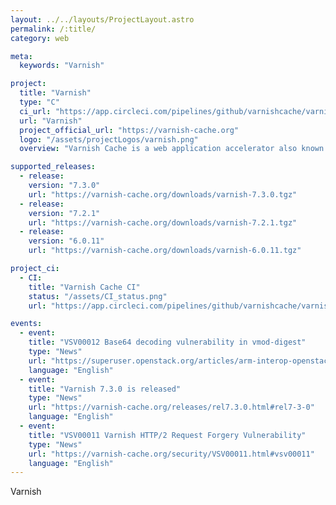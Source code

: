 ```yaml
---
layout: ../../layouts/ProjectLayout.astro
permalink: /:title/
category: web

meta:
  keywords: "Varnish"

project:
  title: "Varnish"
  type: "C"
  ci_url: "https://app.circleci.com/pipelines/github/varnishcache/varnish-cache?branch=master"
  url: "Varnish"
  project_official_url: "https://varnish-cache.org"
  logo: "/assets/projectLogos/varnish.png"
  overview: "Varnish Cache is a web application accelerator also known as a caching HTTP reverse proxy. You install it in front of any server that speaks HTTP and configure it to cache the contents. Varnish Cache is really, really fast. It typically speeds up delivery with a factor of 300 - 1000x, depending on your architecture."

supported_releases:
  - release:
    version: "7.3.0"
    url: "https://varnish-cache.org/downloads/varnish-7.3.0.tgz"
  - release:
    version: "7.2.1"
    url: "https://varnish-cache.org/downloads/varnish-7.2.1.tgz"
  - release:
    version: "6.0.11"
    url: "https://varnish-cache.org/downloads/varnish-6.0.11.tgz"

project_ci:
  - CI:
    title: "Varnish Cache CI"
    status: "/assets/CI_status.png"
    url: "https://app.circleci.com/pipelines/github/varnishcache/varnish-cache?branch=master"

events:
  - event:
    title: "VSV00012 Base64 decoding vulnerability in vmod-digest"
    type: "News"
    url: "https://superuser.openstack.org/articles/arm-interop-openstack/"
    language: "English"
  - event:
    title: "Varnish 7.3.0 is released"
    type: "News"
    url: "https://varnish-cache.org/releases/rel7.3.0.html#rel7-3-0"
    language: "English"
  - event:
    title: "VSV00011 Varnish HTTP/2 Request Forgery Vulnerability"
    type: "News"
    url: "https://varnish-cache.org/security/VSV00011.html#vsv00011"
    language: "English"
---
```


<p>Varnish</p>
